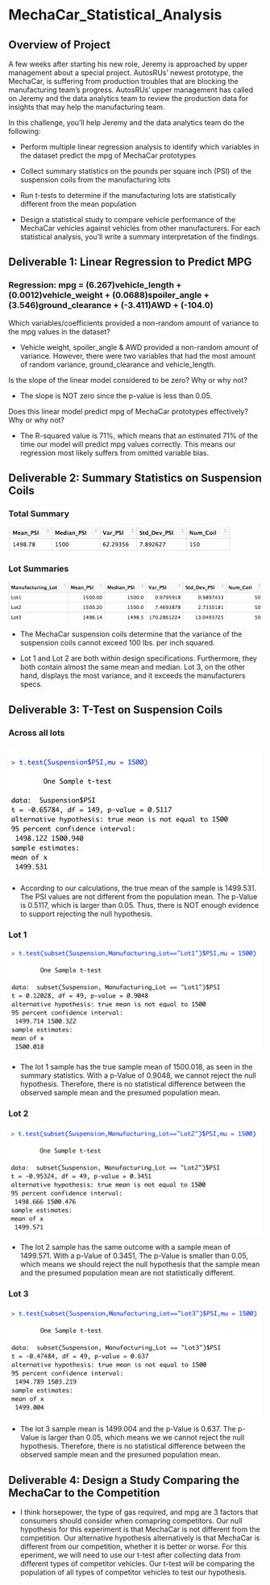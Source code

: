 # MechaCar_Statistical_Analysis
## Overview of Project
A few weeks after starting his new role, Jeremy is approached by upper management about a special project. AutosRUs’ newest prototype, the MechaCar, is suffering from production troubles that are blocking the manufacturing team’s progress. AutosRUs’ upper management has called on Jeremy and the data analytics team to review the production data for insights that may help the manufacturing team.

In this challenge, you’ll help Jeremy and the data analytics team do the following:

* Perform multiple linear regression analysis to identify which variables in the dataset predict the mpg of MechaCar prototypes

* Collect summary statistics on the pounds per square inch (PSI) of the suspension coils from the manufacturing lots

* Run t-tests to determine if the manufacturing lots are statistically different from the mean population

* Design a statistical study to compare vehicle performance of the MechaCar vehicles against vehicles from other manufacturers. For each statistical analysis, you’ll write a summary interpretation of the findings.

## Deliverable 1: Linear Regression to Predict MPG
### Regression: mpg = (6.267)vehicle_length + (0.0012)vehicle_weight + (0.0688)spoiler_angle + (3.546)ground_clearance + (-3.411)AWD + (-104.0)

Which variables/coefficients provided a non-random amount of variance to the mpg values in the dataset?

* Vehicle weight, spoiler_angle & AWD provided a non-random amount of variance. However, there were two variables that had the most amount of random variance, ground_clearance and vehicle_length.

Is the slope of the linear model considered to be zero? Why or why not?

* The slope is NOT zero since the p-value is less than 0.05.

Does this linear model predict mpg of MechaCar prototypes effectively? Why or why not?

* The R-squared value is 71%, which means that an estimated 71% of the time our model will predict mpg values correctly. This means our regression most likely suffers from omitted variable bias.

## Deliverable 2: Summary Statistics on Suspension Coils
### Total Summary
![P](Module_15_images/m15_img5.1.png)

### Lot Summaries
![P](Module_15_images/m15_img5.2.png)

* The MechaCar suspension coils determine that the variance of the suspension coils cannot exceed 100 lbs. per inch squared.

* Lot 1 and Lot 2 are both within design specifications. Furthermore, they both contain almost the same mean and median. Lot 3, on the other hand, displays the most variance, and it exceeds the manufacturers specs.

## Deliverable 3: T-Test on Suspension Coils
### Across all lots
![P](Module_15_images/m15_img1.png)

* According to our calculations, the true mean of the sample is 1499.531. The PSI values are not different from the population mean. The p-Value is 0.5117, which is larger than 0.05. Thus, there is NOT enough evidence to support rejecting the null hypothesis. 

### Lot 1
![P](Module_15_images/m15_img2.png)

* The lot 1 sample has the true sample mean of 1500.018, as seen in the summary statistics. With a p-Value of 0.9048, we cannot reject the null hypothesis. Therefore, there is no statistical difference between the observed sample mean and the presumed population mean.

### Lot 2
![P](Module_15_images/m15_img3.png)

* The lot 2 sample has the same outcome with a sample mean of 1499.571. With a p-Value of 0.3451, The p-Value is smaller than 0.05, which means we should reject the null hypothesis that the sample mean and the presumed population mean are not statistically different.

### Lot 3
![P](Module_15_images/m15_img4.png)

* The lot 3 sample mean is 1499.004 and the p-Value is 0.637. The p-Value is larger than 0.05, which means we we cannot reject the null hypothesis. Therefore, there is no statistical difference between the observed sample mean and the presumed population mean.

## Deliverable 4: Design a Study Comparing the MechaCar to the Competition

* I think horsepower, the type of gas required, and mpg are 3 factors that consumers should consider when comapring competitors. Our null hypothesis for this experiment is that MechaCar is not different from the competition. Our alternative hypothesis alternatively is that MechaCar is different from our competition, whether it is better or worse. For this eperiment, we will need to use our t-test after collecting data from different types of competitor vehicles. Our t-test will be comparing the population of all types of competitor vehicles to test our hypothesis.
